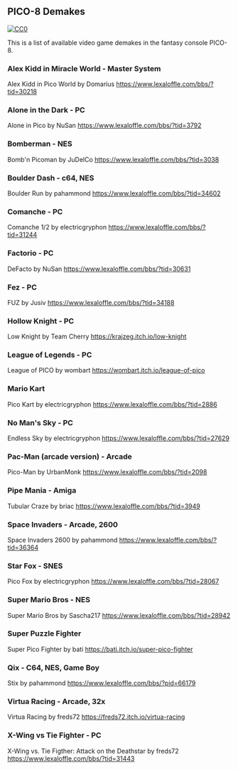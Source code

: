 ## PICO-8 Demakes

<p xmlns:dct="http://purl.org/dc/terms/">
  <a rel="license" href="https://creativecommons.org/publicdomain/zero/1.0/">
    <img src="https://i.creativecommons.org/p/zero/1.0/88x31.png" style="border-style: none;" alt="CC0" />
  </a>
</p>

This is a list of available video game demakes in the fantasy console PICO-8.

### Alex Kidd in Miracle World - Master System
Alex Kidd in Pico World by Domarius https://www.lexaloffle.com/bbs/?tid=30218

### Alone in the Dark - PC
Alone in Pico by NuSan https://www.lexaloffle.com/bbs/?tid=3792

### Bomberman - NES
Bomb'n Picoman by JuDelCo https://www.lexaloffle.com/bbs/?tid=3038

### Boulder Dash - c64, NES
Boulder Run by pahammond https://www.lexaloffle.com/bbs/?tid=34602

### Comanche - PC
Comanche 1/2 by electricgryphon https://www.lexaloffle.com/bbs/?tid=31244

### Factorio - PC
DeFacto by NuSan https://www.lexaloffle.com/bbs/?tid=30631

### Fez - PC
FUZ by Jusiv https://www.lexaloffle.com/bbs/?tid=34188

### Hollow Knight - PC
Low Knight by Team Cherry https://krajzeg.itch.io/low-knight

### League of Legends - PC
League of PICO by wombart https://wombart.itch.io/league-of-pico

### Mario Kart
Pico Kart by electricgryphon https://www.lexaloffle.com/bbs/?tid=2886

### No Man's Sky - PC
Endless Sky by electricgryphon https://www.lexaloffle.com/bbs/?tid=27629

### Pac-Man (arcade version) - Arcade
Pico-Man by UrbanMonk https://www.lexaloffle.com/bbs/?tid=2098

### Pipe Mania - Amiga
Tubular Craze by briac https://www.lexaloffle.com/bbs/?tid=3949

### Space Invaders - Arcade, 2600
Space Invaders 2600 by pahammond https://www.lexaloffle.com/bbs/?tid=36364

### Star Fox - SNES
Pico Fox by electricgryphon https://www.lexaloffle.com/bbs/?tid=28067

### Super Mario Bros - NES
Super Mario Bros by Sascha217 https://www.lexaloffle.com/bbs/?tid=28942

### Super Puzzle Fighter
Super Pico Fighter by bati https://bati.itch.io/super-pico-fighter

### Qix - C64, NES, Game Boy
Stix by pahammond https://www.lexaloffle.com/bbs/?pid=66179

### Virtua Racing - Arcade, 32x
Virtua Racing by freds72 https://freds72.itch.io/virtua-racing

### X-Wing vs Tie Fighter - PC
X-Wing vs. Tie Figther: Attack on the Deathstar by freds72 https://www.lexaloffle.com/bbs/?tid=31443